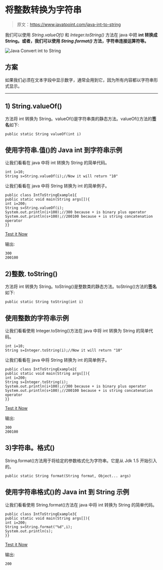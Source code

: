 # 将整数转换为字符串

> 原文：<https://www.javatpoint.com/java-int-to-string>

我们可以使用 *String.valueOf()* 和 *Integer.toString()* 方法在 java 中把 **int 转换成 String。或者，我们可以使用 *String.format()* 方法，字符串连接运算符等。**

![Java Convert int to String](../img/a2144a228e126193a6850b4c23ef3ae9.png)

## 方案

如果我们必须在文本字段中显示数字，通常会用到它，因为所有内容都以字符串形式显示。

* * *

## 1) String.valueOf()

方法将 int 转换为 String。valueOf()是字符串类的静态方法。valueOf()方法的**签名**如下:

```
public static String valueOf(int i)

```

## 使用字符串.值()的 Java int 到字符串示例

让我们看看在 java 中将 int 转换为 String 的简单代码。

```
int i=10;
String s=String.valueOf(i);//Now it will return "10"

```

让我们看看在 java 中将 String 转换为 int 的简单例子。

```
public class IntToStringExample1{
public static void main(String args[]){
int i=200;
String s=String.valueOf(i);
System.out.println(i+100);//300 because + is binary plus operator
System.out.println(s+100);//200100 because + is string concatenation operator
}}

```

[Test it Now](https://www.javatpoint.com/opr/test.jsp?filename=IntToStringExample1)

输出:

```
300
200100

```

## 2)整数. toString()

方法将 int 转换为 String。toString()是整数类的静态方法。toString()方法的**签名**如下:

```
public static String toString(int i)

```

## 使用整数的字符串示例

让我们看看使用 Integer.toString()方法在 java 中将 int 转换为 String 的简单代码。

```
int i=10;
String s=Integer.toString(i);//Now it will return "10"

```

让我们看看在 java 中将 String 转换为 int 的简单例子。

```
public class IntToStringExample2{
public static void main(String args[]){
int i=200;
String s=Integer.toString(i);
System.out.println(i+100);//300 because + is binary plus operator
System.out.println(s+100);//200100 because + is string concatenation operator
}}

```

[Test it Now](https://www.javatpoint.com/opr/test.jsp?filename=IntToStringExample2)

输出:

```
300
200100

```

## 3)字符串。格式()

String.format()方法用于将给定的参数格式化为字符串。它是从 Jdk 1.5 开始引入的。

```
public static String format(String format, Object... args)

```

## 使用字符串格式()的 Java int 到 String 示例

让我们看看使用 String.format()方法在 java 中将 int 转换为 String 的简单代码。

```
public class IntToStringExample3{
public static void main(String args[]){
int i=200;
String s=String.format("%d",i);
System.out.println(s);
}}

```

[Test it Now](https://www.javatpoint.com/opr/test.jsp?filename=IntToStringExample3)

输出:

```
200

```